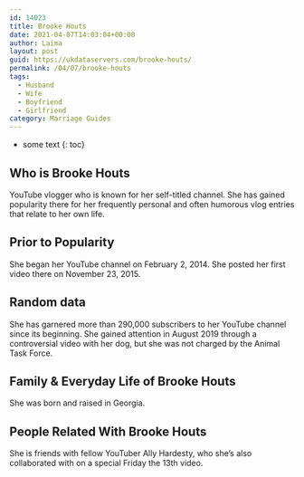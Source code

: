 ```yaml
---
id: 14023
title: Brooke Houts
date: 2021-04-07T14:03:04+00:00
author: Laima
layout: post
guid: https://ukdataservers.com/brooke-houts/
permalink: /04/07/brooke-houts
tags:
  - Husband
  - Wife
  - Boyfriend
  - Girlfriend
category: Marriage Guides
---
```


* some text
{: toc}


## Who is Brooke Houts
                  
                  
                  
YouTube vlogger who is known for her self-titled channel. She has gained popularity there for her frequently personal and often humorous vlog entries that relate to her own life. 
                  
              
            
              
            
                
                
                
## Prior to Popularity
                  
                  
                  
She began her YouTube channel on February 2, 2014. She posted her first video there on November 23, 2015.
                  
              
            
              
            
                
                
                
## Random data
                  
                  
                  
She has garnered more than 290,000 subscribers to her YouTube channel since its beginning. She gained attention in August 2019 through a controversial video with her dog, but she was not charged by the Animal Task Force. 
                  
              
            
              
            
                
                
                
## Family & Everyday Life of Brooke Houts
                  
                  
                  
She was born and raised in Georgia.
                  
              
            
              
            
                
                
                
## People Related With Brooke Houts
                  
                  
                  
She is friends with fellow YouTuber Ally Hardesty, who she&#8217;s also collaborated with on a special Friday the 13th video.
                  
              
            
              
            
                
              
            
              
              
            
            
              
            
          
          
          